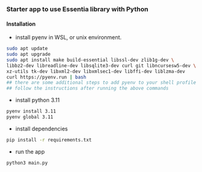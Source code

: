 ### Starter app to use Essentia library with Python



#### Installation

- install pyenv in WSL, or unix environment.

```bash
sudo apt update
sudo apt upgrade
sudo apt install make build-essential libssl-dev zlib1g-dev \
libbz2-dev libreadline-dev libsqlite3-dev curl git libncursesw5-dev \
xz-utils tk-dev libxml2-dev libxmlsec1-dev libffi-dev liblzma-dev
curl https://pyenv.run | bash
## there are some additional steps to add pyenv to your shell profile
## follow the instructions after running the above commands
```
- install python 3.11

```bash
pyenv install 3.11
pyenv global 3.11
```

- install dependencies

```bash
pip install -r requirements.txt
```


- run the app

```bash
python3 main.py
```

